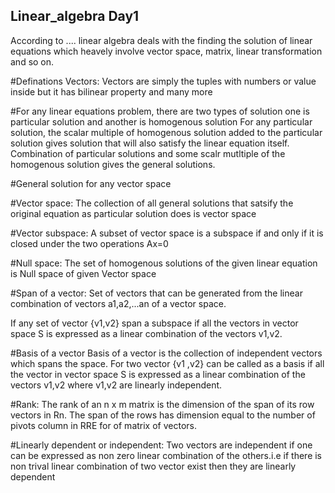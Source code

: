 ## Linear_algebra Day1 
According to ....  linear algebra deals with the finding the solution of linear equations which heavely involve vector space, matrix, linear transformation and so on.

#Definations
Vectors: Vectors are simply the tuples with numbers or value inside but it has bilinear property and many more

#For any linear equations problem, there are two types of solution one is particular solution and another is homogenous solution
For any particular solution, the scalar multiple of homogenous solution added to the particular solution gives solution that 
will also satisfy the linear equation itself. Combination of particular solutions and some scalr mutltiple of the homogenous 
solution gives the general solutions. 

#General solution for any vector space 

#Vector space:  The collection of all general solutions that satsify the original equation as particular solution does is vector space 

#Vector subspace: A subset of vector space is a subspace if and only if it is closed under the two operations Ax=0 

#Null space: The set of homogenous solutions of the given linear equation is Null space of given Vector space 

#Span of a vector: Set of vectors that can be generated from the linear combination of vectors a1,a2,...an of a vector space.

If any set of vector {v1,v2} span a subspace if all the vectors in vector space S is expressed as a linear combination of the vectors v1,v2.

#Basis of a vector
Basis of a vector is the collection of independent vectors which spans the space. For two vector {v1 ,v2} can be called as a basis if all the vector in vector space S is expressed as a linear combination of the vectors v1,v2 where v1,v2 are linearly independent.

#Rank:
The rank of an n x m matrix is the dimension of the span of its row vectors in Rn. The span of the rows has dimension equal to the number of pivots column in RRE for of matrix of vectors. 

#Linearly dependent or independent: Two vectors are independent if one can be expressed as non zero linear combination of the others.i.e if there is non trival linear combination of two vector exist then they are linearly dependent 




